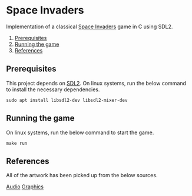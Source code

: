 # Space Invaders
Implementation of a classical [Space Invaders](https://en.wikipedia.org/wiki/Space_Invaders) game in C using SDL2.

1. [Prerequisites](#prerequisites)
2. [Running the game](#running-the-game)
3. [References](#references)

## Prerequisites

This project depends on [SDL2](https://www.libsdl.org/). On linux systems, run the below command to install the necessary dependencies.

```
sudo apt install libsdl2-dev libsdl2-mixer-dev
```

## Running the game

On linux systems, run the below command to start the game.

```
make run
```

## References

All of the artwork has been picked up from the below sources.

[Audio](https://www.classicgaming.cc/classics/space-invaders/sounds)
[Graphics](https://www.classicgaming.cc/classics/space-invaders/graphics)

